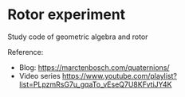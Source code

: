 # Rotor experiment

Study code of geometric algebra and rotor

Reference: 
- Blog: https://marctenbosch.com/quaternions/
- Video series https://www.youtube.com/playlist?list=PLpzmRsG7u_gqaTo_vEseQ7U8KFvtiJY4K